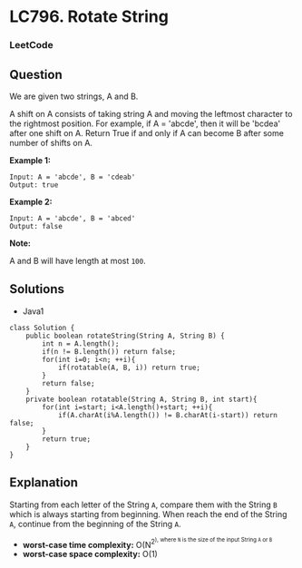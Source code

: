 # LC796. Rotate String

### LeetCode

## Question

We are given two strings, A and B.

A shift on A consists of taking string A and moving the leftmost character to the rightmost position. For example, if A = 'abcde', then it will be 'bcdea' after one shift on A. Return True if and only if A can become B after some number of shifts on A.

**Example 1:**
```
Input: A = 'abcde', B = 'cdeab'
Output: true
```

**Example 2:**
```
Input: A = 'abcde', B = 'abced'
Output: false
```

**Note:**

A and B will have length at most `100`.

## Solutions

* Java1

```
class Solution {
    public boolean rotateString(String A, String B) {
        int n = A.length();
        if(n != B.length()) return false;
        for(int i=0; i<n; ++i){
            if(rotatable(A, B, i)) return true;
        }
        return false;
    }    
    private boolean rotatable(String A, String B, int start){
        for(int i=start; i<A.length()+start; ++i){
            if(A.charAt(i%A.length()) != B.charAt(i-start)) return false;
        }
        return true;
    }
}
```

## Explanation

Starting from each letter of the String `A`, compare them with the String `B` which is always starting from beginning. When reach the end of the String `A`, continue from the beginning of the String `A`.

* **worst-case time complexity:** O(N<sup>2<sup>), where `N` is the size of the input String `A` or `B`
* **worst-case space complexity:** O(1)